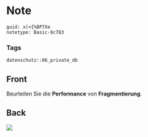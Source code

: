 # Note
```
guid: x(<{%BP7Xe
notetype: Basic-9c783
```

### Tags
```
datenschutz::06_private_db
```

## Front
Beurteilen Sie die <b>Performance</b> von <b>Fragmentierung</b>.

## Back
<img src="paste-978164c91ce7b06e4074e925a21e30c6d24693db.jpg">
